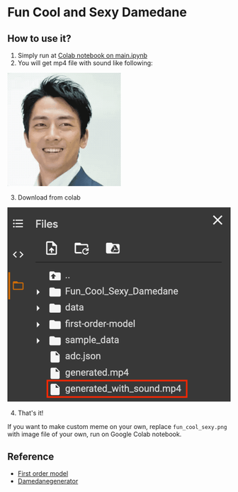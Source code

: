 # Fun Cool and Sexy Damedane



## How to use it?

1. Simply run at [Colab notebook on main.ipynb](https://colab.research.google.com/github/snoop2head/Fun_Cool_Sexy_Damedane/blob/master/main.ipynb)
2. You will get mp4 file with sound like following:

![demo](./img/demo.gif)

3. Download from colab 

![image-20200926141459774](./img/image-20200926141459774.png)

4. That's it!

If you want to make custom meme on your own, replace `fun_cool_sexy.png` with image file of your own, run on Google Colab notebook.

## Reference

* [First order model](https://github.com/AliaksandrSiarohin/first-order-model)
* [Damedanegenerator](https://github.com/Warhawk947/DameDaneGenerator)

